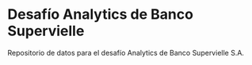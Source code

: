 # Desafío Analytics de Banco Supervielle
Repositorio de datos para el desafío Analytics de Banco Supervielle S.A.
